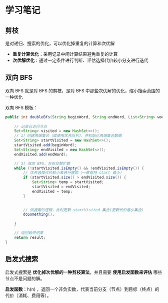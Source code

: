 # 学习笔记

## 剪枝

是对递归、搜索的优化，可以优化掉重复的计算和次优解

+ **重复计算优化**：采用记录中间计算结果避免重复的计算
+ **次优解优化**：通过一定条件进行判断、评估选择代价较小分支进行迭代

## 双向 BFS

双向 BFS 就是对 BFS 的剪枝，是对 BFS 中那些次优解的优化，缩小搜索范围的一种优化

双向 BFS 模板：

```java
public int doubleBfs(String beginWord, String endWord, List<String> wordList) {
    
    // 记录已访问节点
    Set<String> visited = new HashSet<>();
    // 1）创建两端集合（或使用优先队列），并初始化两端集合数据
    Set<String> startVisited = new HashSet<>();
    startVisited.add(beginWord);
    Set<String> endVisited = new HashSet<>();
    endVisited.add(endWord);

    // 3) 双向 BFS，左右交替扩散
    while (!startVisited.isEmpty() && !endVisited.isEmpty()) {
        // 优先选择代价较小者进行搜索（一直保持 start 最小）
        if (startVisited.size() > endVisited.size()) {
            Set<String> temp = startVisited;
            startVisited = endVisited;
            endVisited = temp;
        }

        
        // 做搜索的逻辑，此时更新 startVisited 集合(更新代价最小集合)
        doSomething();
                
    }

    // 返回最终结果
    return result;
}
```

## 启发式搜索

启发式搜索是 **优化掉次优解的一种剪枝算法**，并且需要 **使用启发函数来评估** 哪些节点不是问题的解。

**启发函数**：h(n) ，返回一个非负实数，代表当前分支（节点）到目标（终点）的代价（消耗、费用等）。